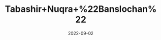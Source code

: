 ---
title: 'Tabashir+Nuqra+%22Banslochan%22'
date: '2022-09-02' 
metatag: '' 
inventory: '0' 
draft: false 
# meta description 
shortDescripton: ''
description: 'Herb'
longdescription: ''
featured: True
# product Price
price: '40.0'
# Product Short Description
shortDescription: ''
productID: '0FFB66B9-992A-ED11-9968-005056B3A416'
type: 'products'
category: 'Herb' 
thumnailproduct: 'https://aminsaddiquidawakhana.eralive.net/images/products/0FFB66B9-992A-ED11-9968-005056B3A4161.png' 
images:
  - image: 'images/products/0FFB66B9-992A-ED11-9968-005056B3A4161.png'  
Variants:
---